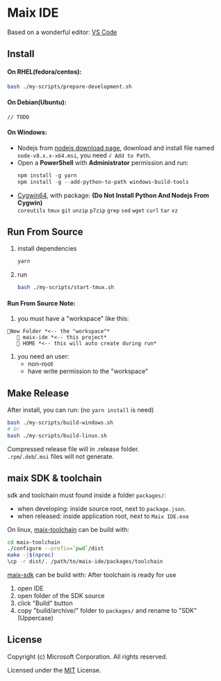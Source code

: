 # Maix IDE

Based on a wonderful editor: [VS Code](https://code.visualstudio.com) 

## Install
#### On RHEL(fedora/centos): 
```bash
bash ./my-scripts/prepare-development.sh
```
#### On Debian(Ubuntu):
	// TODO
#### On Windows:
* Nodejs from [nodejs download page](https://nodejs.org/dist/latest-v8.x/), download and install file named `node-v8.x.x-x64.msi`, you need `√ Add to Path`.
* Open a **PowerShell** with **Administrator** permission and run:
	```powershell
	npm install -g yarn
	npm install -g --add-python-to-path windows-build-tools
	```
* [Cygwin64](https://cygwin.com/install.html), with package: **(Do Not Install Python And Nodejs From Cygwin)**    
 `coreutils`
 `tmux`
 `git`
 `unzip`
 `p7zip`
 `grep`
 `sed` 
 `wget`
 `curl`
 `tar`
 `xz`
 
## Run From Source
1. install dependencies
	```bash
	yarn
	```
1. run
	```bash
	bash ./my-scripts/start-tmux.sh
	```

#### Run From Source Note:
1. you must have a "workspace" like this:
```
📁New Folder *<-- the "workspace"*    
   📁 maix-ide *<-- this project*    
   📁 HOME *<-- this will auto create during run*    
```
1. you need an user:
	* non-root
	* have write permission to the "workspace"


## Make Release

After install, you can run: (no `yarn install` is need)

```bash
bash ./my-scripts/build-windows.sh
# Or
bash ./my-scripts/build-linux.sh
```

Compressed release file will in .release folder.    
`.rpm`/`.deb`/`.msi` files will not generate.

## maix SDK & toolchain
sdk and toolchain must found inside a folder `packages/`:
* when developing: inside source root, next to `package.json`.
* when released: inside application root, next to `Maix IDE.exe`

On linux, [maix-toolchain](https://github.com/Canaan-Creative/maix-toolchain) can be build with:
```bash
cd maix-toolchain
./configure --prefix=`pwd`/dist
make -j$(nproc)
\cp -r dist/. /path/to/maix-ide/packages/toolchain
```

[maix-sdk](https://github.com/Canaan-Creative/maix-sdk) can be build with:
After toolchain is ready for use
 1. open IDE
 1. open folder of the SDK source
 1. click "Build" button
 1. copy "build/archive/" folder to `packages/` and rename to "SDK" (Uppercase)

## License

Copyright (c) Microsoft Corporation. All rights reserved.

Licensed under the [MIT](LICENSE.txt) License.
